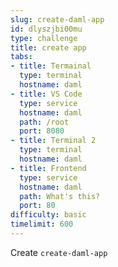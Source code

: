 ```yaml
---
slug: create-daml-app
id: dlyszjbi00mu
type: challenge
title: create app
tabs:
- title: Termainal
  type: terminal
  hostname: daml
- title: VS Code
  type: service
  hostname: daml
  path: /root
  port: 8080
- title: Terminal 2
  type: terminal
  hostname: daml
- title: Frontend
  type: service
  hostname: daml
  path: What's this?
  port: 80
difficulty: basic
timelimit: 600
---
```

Create `create-daml-app`